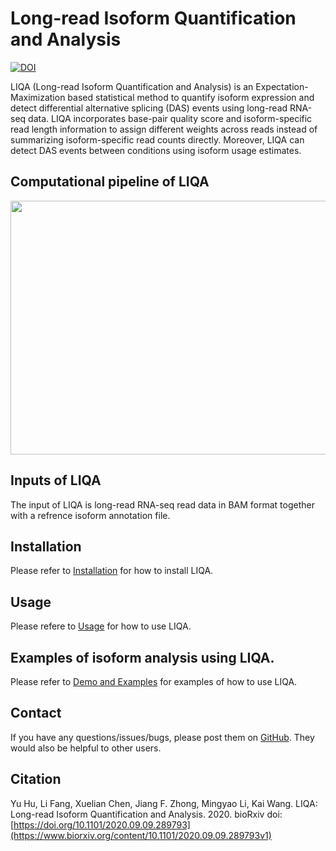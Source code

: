 # Long-read Isoform Quantification and Analysis 

[![DOI](https://zenodo.org/badge/257630000.svg)](https://zenodo.org/badge/latestdoi/257630000)

LIQA (Long-read Isoform Quantification and Analysis) is an Expectation-Maximization based statistical method to quantify isoform expression and detect differential alternative splicing (DAS) events using long-read RNA-seq data. LIQA incorporates base-pair quality score and isoform-specific read length information to assign different weights across reads instead of summarizing isoform-specific read counts directly. Moreover, LIQA can detect DAS events between conditions using isoform usage estimates.

## Computational pipeline of LIQA
<p align="center">
  <img width="575" height="406" src="doc/liqa_flowchart.png">
</p>

## Inputs of LIQA
The input of LIQA is long-read RNA-seq read data in BAM format together with a refrence isoform annotation file.

## Installation
Please refer to [Installation](https://github.com/WGLab/LIQA/blob/master/doc/Install.md) for how to install LIQA.

## Usage
Please refere to [Usage](https://github.com/WGLab/LIQA/blob/master/doc/Usage.md) for how to use LIQA.

## Examples of isoform analysis using LIQA.

Please refer to [Demo and Examples](https://github.com/WGLab/LIQA/blob/master/doc/Examples.md) for examples of how to use LIQA.

## Contact

If you have any questions/issues/bugs, please post them on [GitHub](https://github.com/WGLab/LIQA/issues). They would also be helpful to other users. 

## Citation

Yu Hu, Li Fang, Xuelian Chen, Jiang F. Zhong, Mingyao Li, Kai Wang. LIQA: Long-read Isoform Quantification and Analysis. 2020. bioRxiv doi: [https://doi.org/10.1101/2020.09.09.289793](https://www.biorxiv.org/content/10.1101/2020.09.09.289793v1)
